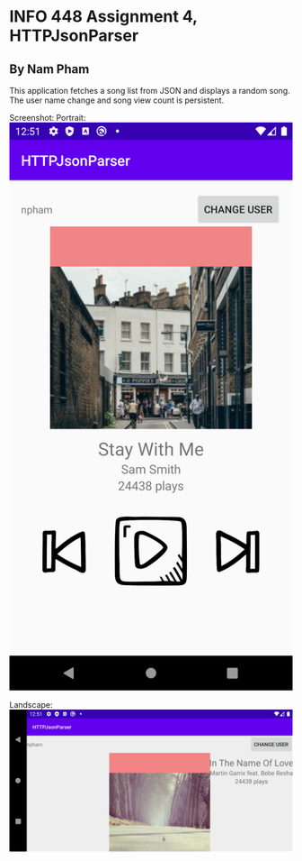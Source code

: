 # INFO 448 Assignment 4, HTTPJsonParser
## By Nam Pham

This application fetches a song list from JSON and displays a random song. The user name change and song view count is persistent.


Screenshot:
Portrait:
![Screenshot app Portrait](./portrait.png)

Landscape:
![Screenshot app Landscape](./landscape.png)
